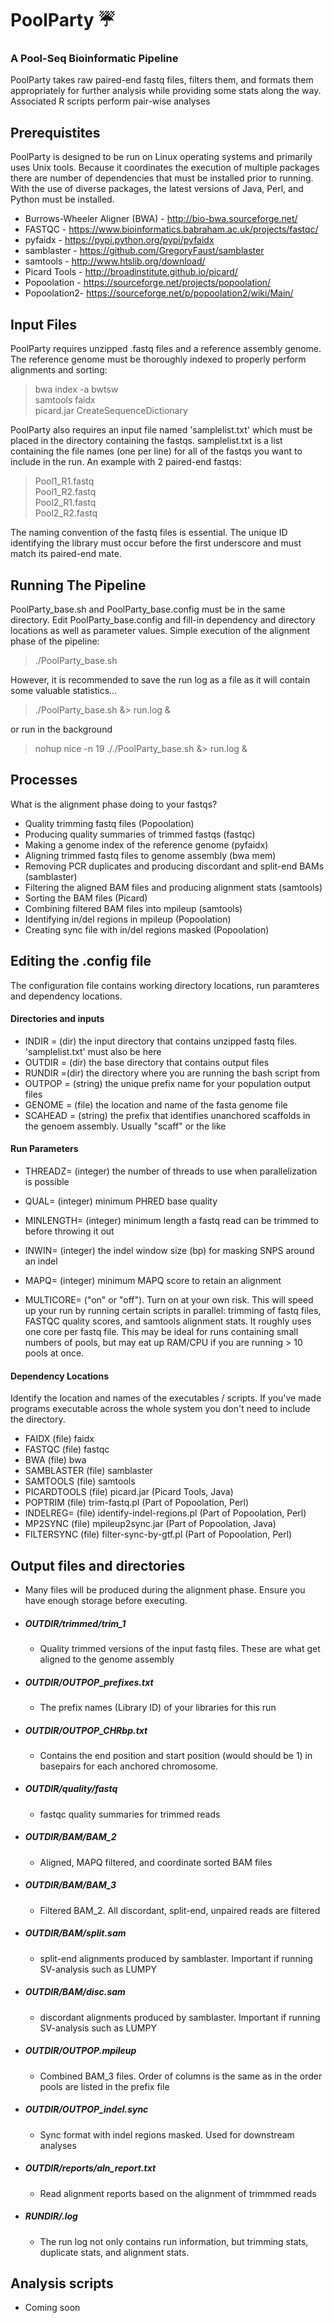 # PoolParty :umbrella:

### A Pool-Seq Bioinformatic Pipeline

PoolParty takes raw paired-end fastq files, filters them, and formats them appropriately for further analysis while providing some stats along the way. Associated R scripts perform pair-wise analyses

## Prerequistites

PoolParty is designed to be run on Linux operating systems and primarily uses Unix tools. Because it coordinates the execution of multiple packages there are number of dependencies that must be installed prior to running. With the use of diverse packages, the latest versions of Java, Perl, and Python must be installed.

- Burrows-Wheeler Aligner (BWA) - http://bio-bwa.sourceforge.net/  
- FASTQC - https://www.bioinformatics.babraham.ac.uk/projects/fastqc/  
- pyfaidx - https://pypi.python.org/pypi/pyfaidx  
- samblaster - https://github.com/GregoryFaust/samblaster  
- samtools - http://www.htslib.org/download/  
- Picard Tools - http://broadinstitute.github.io/picard/  
- Popoolation - https://sourceforge.net/projects/popoolation/  
- Popoolation2- https://sourceforge.net/p/popoolation2/wiki/Main/  

## Input Files

PoolParty requires unzipped .fastq files and a reference assembly genome. The reference genome must be thoroughly indexed to properly perform alignments and sorting:

> bwa index -a bwtsw  
> samtools faidx  
> picard.jar CreateSequenceDictionary  

PoolParty also requires an input file named 'samplelist.txt' which must be placed in the directory containing the fastqs. samplelist.txt is a list containing the file names (one per line) for all of the fastqs you want to include in the run. An example with 2 paired-end fastqs:

>Pool1_R1.fastq  
>Pool1_R2.fastq  
>Pool2_R1.fastq  
>Pool2_R2.fastq  

The naming convention of the fastq files is essential. The unique ID identifying the library must occur before the first underscore and must match its paired-end mate. 

## Running The Pipeline 

PoolParty_base.sh and PoolParty_base.config must be in the same directory. Edit PoolParty_base.config and fill-in dependency and directory locations as well as parameter values. Simple execution of the alignment phase of the pipeline:

> ./PoolParty_base.sh

However, it is recommended to save the run log as a file as it will contain some valuable statistics...

> ./PoolParty_base.sh &> run.log &

or run in the background 

> nohup nice -n 19 ././PoolParty_base.sh &> run.log &

## Processes

What is the alignment phase doing to your fastqs? 

- Quality trimming fastq files (Popoolation)  
- Producing quality summaries of trimmed fastqs (fastqc)  
- Making a genome index of the reference genome (pyfaidx)  
- Aligning trimmed fastq files to genome assembly (bwa mem)  
- Removing PCR duplicates and producing discordant and split-end BAMs (samblaster)  
- Filtering the aligned BAM files and producing alignment stats (samtools)  
- Sorting the BAM files (Picard)  
- Combining filtered BAM files into mpileup (samtools)  
- Identifying in/del regions in mpileup (Popoolation)  
- Creating sync file with in/del regions masked (Popoolation)  

## Editing the .config file

The configuration file contains working directory locations, run paramteres and dependency locations.

#### Directories and inputs

- INDIR = (dir) the input directory that contains unzipped fastq files. 'samplelist.txt' must also be here  
- OUTDIR = (dir) the base directory that contains output files  
- RUNDIR =(dir) the directory where you are running the bash script from  
- OUTPOP = (string) the unique prefix name for your population output files  
- GENOME = (file) the location and name of the fasta genome file
- SCAHEAD = (string) the prefix that identifies unanchored scaffolds in the genoem assembly. Usually "scaff" or the like  

#### Run Parameters

- THREADZ= (integer) the number of threads to use when parallelization is possible  
- QUAL= (integer) minimum PHRED base quality  
- MINLENGTH= (integer) minimum length a fastq read can be trimmed to before throwing it out  
- INWIN= (integer) the indel window size (bp) for masking SNPS around an indel  
- MAPQ= (integer) minimum MAPQ score to retain an alignment  

- MULTICORE= ("on" or "off"). Turn on at your own risk. This will speed up your run by running certain scripts in parallel:
   trimming of fastq files, FASTQC quality scores, and samtools alignment stats. It roughly uses one core per fastq file. This may be      ideal for runs containing small numbers of pools, but may eat up RAM/CPU if you are running > 10 pools at once.  
   
#### Dependency Locations
Identify the location and names of the executables / scripts.  If you've made programs executable across the whole system you don't need to include the directory.

- FAIDX (file) faidx  
- FASTQC (file) fastqc  
- BWA (file) bwa  
- SAMBLASTER (file) samblaster  
- SAMTOOLS (file) samtools  
- PICARDTOOLS (file) picard.jar (Picard Tools, Java)  
- POPTRIM (file) trim-fastq.pl (Part of Popoolation, Perl)  
- INDELREG= (file) identify-indel-regions.pl (Part of Popoolation, Perl)  
- MP2SYNC (file) mpileup2sync.jar (Part of Popoolation, Java)  
- FILTERSYNC (file) filter-sync-by-gtf.pl (Part of Popoolation, Perl)  

## Output files and directories
- Many files will be produced during the alignment phase. Ensure you have enough storage before executing.

- ##### OUTDIR/trimmed/trim_1  
  - Quality trimmed versions of the input fastq files. These are what get aligned to the genome assembly 

- ##### OUTDIR/OUTPOP_prefixes.txt  
  - The prefix names (Library ID) of your libraries for this run 

- ##### OUTDIR/OUTPOP_CHRbp.txt  
  - Contains the end position and start position (would should be 1) in basepairs for each anchored chromosome.

- ##### OUTDIR/quality/fastq  
  - fastqc quality summaries for trimmed reads  

- ##### OUTDIR/BAM/BAM_2  
  - Aligned, MAPQ filtered, and coordinate sorted BAM files  

- ##### OUTDIR/BAM/BAM_3  
  - Filtered BAM_2. All discordant, split-end, unpaired reads are filtered   

- ##### OUTDIR/BAM/split.sam  
  - split-end alignments produced by samblaster. Important if running SV-analysis such as LUMPY

- ##### OUTDIR/BAM/disc.sam  
  - discordant alignments produced by samblaster. Important if running SV-analysis such as LUMPY  

- ##### OUTDIR/OUTPOP.mpileup  
  - Combined BAM_3 files. Order of columns is the same as in the order pools are listed in the prefix file  

- ##### OUTDIR/OUTPOP_indel.sync  
  - Sync format with indel regions masked. Used for downstream analyses  

- ##### OUTDIR/reports/aln_report.txt
  - Read alignment reports based on the alignment of trimmmed reads
  
- ##### RUNDIR/.log
  - The run log not only contains run information, but trimming stats, duplicate stats, and alignment stats.
    
 ## Analysis scripts

- Coming soon
